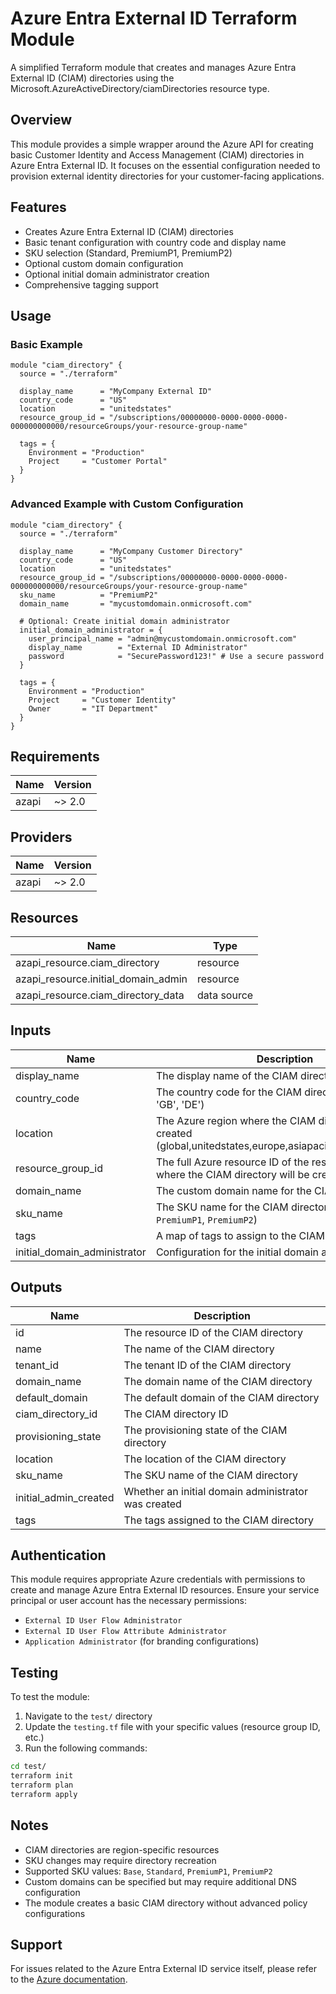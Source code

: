 # Azure Entra External ID Terraform Module

A simplified Terraform module that creates and manages Azure Entra External ID (CIAM) directories using the Microsoft.AzureActiveDirectory/ciamDirectories resource type.

## Overview

This module provides a simple wrapper around the Azure API for creating basic Customer Identity and Access Management (CIAM) directories in Azure Entra External ID. It focuses on the essential configuration needed to provision external identity directories for your customer-facing applications.

## Features

- Creates Azure Entra External ID (CIAM) directories
- Basic tenant configuration with country code and display name
- SKU selection (Standard, PremiumP1, PremiumP2)
- Optional custom domain configuration
- Optional initial domain administrator creation
- Comprehensive tagging support

## Usage

### Basic Example

```hcl
module "ciam_directory" {
  source = "./terraform"

  display_name      = "MyCompany External ID"
  country_code      = "US"
  location          = "unitedstates"
  resource_group_id = "/subscriptions/00000000-0000-0000-0000-000000000000/resourceGroups/your-resource-group-name"

  tags = {
    Environment = "Production"
    Project     = "Customer Portal"
  }
}
```

### Advanced Example with Custom Configuration

```hcl
module "ciam_directory" {
  source = "./terraform"

  display_name      = "MyCompany Customer Directory"
  country_code      = "US"
  location          = "unitedstates"
  resource_group_id = "/subscriptions/00000000-0000-0000-0000-000000000000/resourceGroups/your-resource-group-name"
  sku_name          = "PremiumP2"
  domain_name       = "mycustomdomain.onmicrosoft.com"

  # Optional: Create initial domain administrator
  initial_domain_administrator = {
    user_principal_name = "admin@mycustomdomain.onmicrosoft.com"
    display_name        = "External ID Administrator"
    password            = "SecurePassword123!" # Use a secure password
  }

  tags = {
    Environment = "Production"
    Project     = "Customer Identity"
    Owner       = "IT Department"
  }
}
```

## Requirements

| Name | Version |
|------|---------|
| azapi | ~> 2.0 |

## Providers

| Name | Version |
|------|---------|
| azapi | ~> 2.0 |

## Resources

| Name | Type |
|------|------|
| azapi_resource.ciam_directory | resource |
| azapi_resource.initial_domain_admin | resource |
| azapi_resource.ciam_directory_data | data source |

## Inputs

| Name | Description | Type | Default | Required |
|------|-------------|------|---------|:--------:|
| display_name | The display name of the CIAM directory | `string` | n/a | yes |
| country_code | The country code for the CIAM directory (e.g., 'US', 'GB', 'DE') | `string` | n/a | yes |
| location | The Azure region where the CIAM directory will be created (global,unitedstates,europe,asiapacific,australia,japan) | `string` | n/a | yes |
| resource_group_id | The full Azure resource ID of the resource group where the CIAM directory will be created | `string` | n/a | yes |
| domain_name | The custom domain name for the CIAM directory | `string` | `null` | no |
| sku_name | The SKU name for the CIAM directory (`Base`, `Standard`, `PremiumP1`, `PremiumP2`) | `string` | `"Base"` | no |
| tags | A map of tags to assign to the CIAM directory | `map(string)` | `{}` | no |
| initial_domain_administrator | Configuration for the initial domain administrator | `object` | `null` | no |

## Outputs

| Name | Description |
|------|-------------|
| id | The resource ID of the CIAM directory |
| name | The name of the CIAM directory |
| tenant_id | The tenant ID of the CIAM directory |
| domain_name | The domain name of the CIAM directory |
| default_domain | The default domain of the CIAM directory |
| ciam_directory_id | The CIAM directory ID |
| provisioning_state | The provisioning state of the CIAM directory |
| location | The location of the CIAM directory |
| sku_name | The SKU name of the CIAM directory |
| initial_admin_created | Whether an initial domain administrator was created |
| tags | The tags assigned to the CIAM directory |

## Authentication

This module requires appropriate Azure credentials with permissions to create and manage Azure Entra External ID resources. Ensure your service principal or user account has the necessary permissions:

- `External ID User Flow Administrator`
- `External ID User Flow Attribute Administrator` 
- `Application Administrator` (for branding configurations)

## Testing

To test the module:

1. Navigate to the `test/` directory
2. Update the `testing.tf` file with your specific values (resource group ID, etc.)
3. Run the following commands:

```bash
cd test/
terraform init
terraform plan
terraform apply
```

## Notes

- CIAM directories are region-specific resources
- SKU changes may require directory recreation
- Supported SKU values: `Base`, `Standard`, `PremiumP1`, `PremiumP2`
- Custom domains can be specified but may require additional DNS configuration
- The module creates a basic CIAM directory without advanced policy configurations

## Support

For issues related to the Azure Entra External ID service itself, please refer to the [Azure documentation](https://docs.microsoft.com/en-us/azure/active-directory-b2c/).